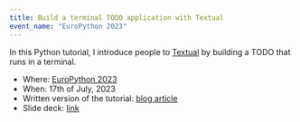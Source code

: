 ```yaml
---
title: Build a terminal TODO application with Textual
event_name: "EuroPython 2023"
---
```


In this Python tutorial, I introduce people to [Textual](https://github.com/textualize/textual) by building a TODO that runs in a terminal.

 - Where: [EuroPython 2023](http://ep2023.europython.eu)
 - When: 17th of July, 2023
 - Written version of the tutorial: [blog article][article]
 - Slide deck: [link](https://github.com/Textualize/TODO-tutorial)


[article]: https://mathspp.com/blog/textual-for-beginners
